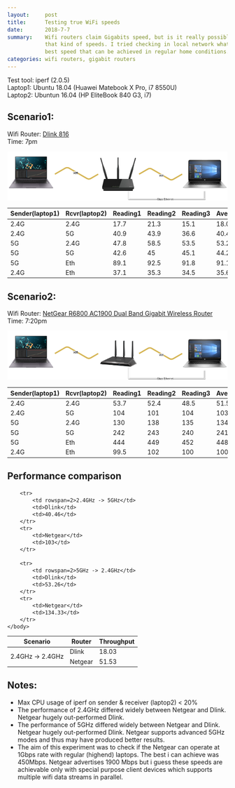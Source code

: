 ```yaml
---
layout:     post
title:      Testing true WiFi speeds
date:       2018-7-7
summary:    Wifi routers claim Gigabits speed, but is it really possible to get
            that kind of speeds. I tried checking in local network what is the
            best speed that can be achieved in regular home conditions.
categories: wifi routers, gigabit routers
---
```


Test tool: iperf (2.0.5)<br/>
Laptop1: Ubuntu 18.04 (Huawei Matebook X Pro, i7 8550U)<br/>
Laptop2: Ubuntun 16.04 (HP EliteBook 840 G3, i7)

## Scenario1:
Wifi Router: [Dlink 816](http://www.dlink.co.in/products/?pid=677)<br/>
Time: 7pm

<p align="center">
<img src="/images/dlink.png" alt="Dlink 816"/>
</p>

| Sender(laptop1) | Rcvr(laptop2) | Reading1 | Reading2 | Reading3 | Average |
|-----------------|---------------|----------|----------|----------|---------|
| 2.4G | 2.4G | 17.7 | 21.3 | 15.1 | 18.03 |
| 2.4G | 5G | 40.9 | 43.9 | 36.6 | 40.46 |
| 5G | 2.4G | 47.8 | 58.5 | 53.5 | 53.26 |
| 5G | 5G | 42.6 | 45 | 45.1 | 44.23 |
| 5G | Eth | 89.1 | 92.5 | 91.8 | 91.13 |
| 2.4G | Eth | 37.1 | 35.3 | 34.5 | 35.63 |

## Scenario2:
Wifi Router: [NetGear R6800 AC1900 Dual Band Gigabit Wireless Router](https://www.netgear.com/support/product/R6800.aspx)<br/>
Time: 7:20pm

<p align="center">
<img src="/images/netgear.png" alt="NetGear R6800"/>
</p>

| Sender(laptop1) | Rcvr(laptop2) | Reading1 | Reading2 | Reading3 | Average |
|-----------------|---------------|----------|----------|----------|---------|
| 2.4G | 2.4G | 53.7 | 52.4 | 48.5 | 51.53 |
| 2.4G | 5G | 104 | 101 | 104 | 103 |
| 5G | 2.4G | 130 | 138 | 135 | 134.33 |
| 5G | 5G | 242 | 243 | 240 | 241.66 |
| 5G | Eth | 444 | 449 | 452 | 448.33 |
| 2.4G | Eth | 99.5 | 102 | 100 | 100.50 |

## Performance comparison

<table>
    <thead>
        <tr>
            <th>Scenario</th>
            <th>Router</th>
            <th>Throughput</th>
        </tr>
    </thead>
    <body>
        <tr>
            <td rowspan=2>2.4GHz -> 2.4GHz</td>
            <td>Dlink</td>
            <td>18.03</td>
        </tr>
        <tr>
            <td>Netgear</td>
            <td>51.53</td>
        </tr>

        <tr>
            <td rowspan=2>2.4GHz -> 5GHz</td>
            <td>Dlink</td>
            <td>40.46</td>
        </tr>
        <tr>
            <td>Netgear</td>
            <td>103</td>
        </tr>

        <tr>
            <td rowspan=2>5GHz -> 2.4GHz</td>
            <td>Dlink</td>
            <td>53.26</td>
        </tr>
        <tr>
            <td>Netgear</td>
            <td>134.33</td>
        </tr>
    </body>
</table>

## Notes:
* Max CPU usage of iperf on sender & receiver (laptop2) < 20%
* The performance of 2.4GHz differed widely between Netgear and Dlink. Netgear hugely out-performed Dlink.
* The performance of 5GHz differed widely between Netgear and Dlink. Netgear hugely out-performed Dlink. Netgear supports advanced 5GHz modes and thus may have produced better results.
* The aim of this experiment was to check if the Netgear can operate at 1Gbps rate with regular (highend) laptops. The best i can achieve was 450Mbps. Netgear advertises 1900 Mbps but i guess these speeds are achievable only with special purpose client devices which supports multiple wifi data streams in parallel.

